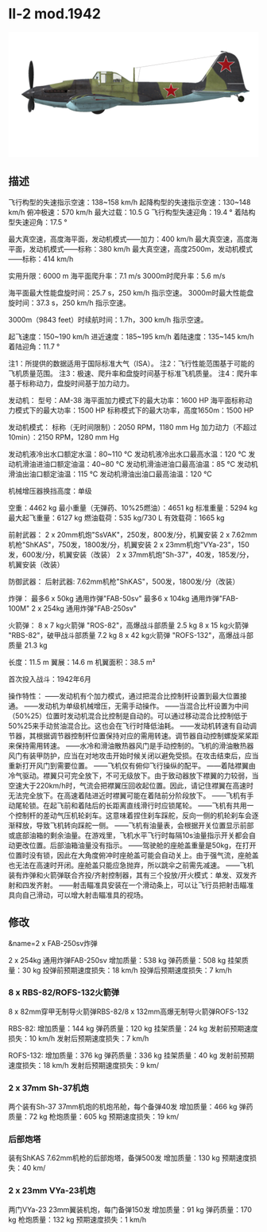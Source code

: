 # Il-2 mod.1942

![il2m42](../images/il2m42.png)

## 描述

飞行构型的失速指示空速：138~158 km/h
起降构型的失速指示空速：130~148 km/h
俯冲极速：570 km/h
最大过载：10.5 G
飞行构型失速迎角：19.4 °
着陆构型失速迎角：17.5 °

最大真空速，高度海平面，发动机模式——加力：400 km/h
最大真空速，高度海平面，发动机模式——标称：380 km/h
最大真空速，高度2500m，发动机模式——标称：414 km/h

实用升限：6000 m
海平面爬升率：7.1 m/s
3000m时爬升率：5.6 m/s

海平面最大性能盘旋时间：25.7 s，250 km/h 指示空速。
3000m时最大性能盘旋时间：37.3 s，250 km/h 指示空速。

3000m（9843 feet）时续航时间：1.7h，300 km/h 指示空速。

起飞速度：150~190 km/h
进近速度：185~195 km/h
着陆速度：135~145 km/h
着陆迎角：11.7 °

注1：所提供的数据适用于国际标准大气（ISA）。
注2：飞行性能范围基于可能的飞机质量范围。
注3：极速、爬升率和盘旋时间基于标准飞机质量。
注4：爬升率基于标称动力，盘旋时间基于加力动力。

发动机：
型号：AM-38
海平面加力模式下的最大功率：1600 HP
海平面标称动力模式下的最大功率：1500 HP
标称模式下的最大功率，高度1650m：1500 HP

发动机模式：
标称（无时间限制）：2050 RPM，1180 mm Hg
加力动力（不超过10min）：2150 RPM，1280 mm Hg

发动机液冷出水口额定水温：80~110 °C
发动机液冷出水口最高水温：120 °C
发动机滑油进油口额定油温：40~80 °C
发动机滑油进油口最高油温：85 °C
发动机滑油出油口额定油温：115 °C
发动机滑油出油口最高油温：120 °C

机械增压器换挡高度：单级

空重：4462 kg
最小重量（无弹药、10%25燃油）：4651 kg
标准重量：5294 kg
最大起飞重量：6127 kg
燃油载荷：535 kg/730 L
有效载荷：1665 kg

前射武器：
2 x 20mm机炮"SsVAK"，250发，800发/分，机翼安装
2 x 7.62mm机枪"ShKAS"，750发，1800发/分，机翼安装
2 x 23mm机炮"VYa-23"，150发，600发/分，机翼安装（改装）
2 x 37mm机炮"Sh-37"，40发，185发/分，机翼安装（改装）

防御武器：
后射武器: 7.62mm机枪"ShKAS"，500发，1800发/分（改装）

炸弹：
最多6 x 50kg 通用炸弹"FAB-50sv"
最多6 x 104kg 通用炸弹"FAB-100M"
2 x 254kg 通用炸弹"FAB-250sv"

火箭弹：
8 x 7 kg火箭弹 "ROS-82"，高爆战斗部质量 2.5  kg
8 x 15 kg火箭弹 "RBS-82"，破甲战斗部质量 7.2 kg
8 x 42 kg火箭弹 "ROFS-132"，高爆战斗部质量 21.3 kg

长度：11.5 m
翼展：14.6 m
机翼面积：38.5 m²

首次投入战斗：1942年6月

操作特性：
——发动机有个加力模式，通过把混合比控制杆设置到最大位置接通。
——发动机为单级机械增压，无需手动操作。
——当混合比杆设置为中间（50%25）位置时发动机混合比控制是自动的。可以通过移动混合比控制低于50%25来手动贫油混合比。这也会在飞行时降低油耗。
——发动机转速有自动调节器，其根据调节器控制杆位置保持对应的需用转速。调节器自动控制螺旋桨桨距来保持需用转速。
——水冷和滑油散热器风门是手动控制的。飞机的滑油散热器风门有装甲防护，应当在对地攻击开始时候关闭以避免受损。在攻击结束后，应当重新打开风门到需要位置。
——飞机仅有俯仰飞行操纵的配平。
——着陆襟翼由冷气驱动。襟翼只可完全放下，不可无级放下。由于致动器放下襟翼的力较弱，当空速大于220km/h时，气流会把襟翼压回收起位置。因此，请记住襟翼在高速时无法完全放下。在高速着陆进近时襟翼可能在着陆前分阶段放下。
——飞机有手动尾轮锁。在起飞前和着陆后的长距离直线滑行时应锁尾轮。
——飞机有共用一个控制杆的差动气压机轮刹车。这意味着捏住刹车踩舵，反向一侧的机轮刹车会逐渐释放，导致飞机转向踩舵一侧。
——飞机有油量表，会根据开关位置显示前部或底部油箱的剩余油量。在游戏里，飞机水平飞行时每隔10s油量指示开关都会自动更改位置。后部油箱油量没有指示。
——驾驶舱的座舱盖重量是50kg，在打开位置时没有锁，因此在大角度俯冲时座舱盖可能会自动关上。由于强气流，座舱盖也无法在高速时开闭。座舱盖只能应急抛弃，所以跳伞之前需先减速。
——飞机装有炸弹和火箭弹联合齐投/齐射控制器，其有三个投放/开火模式：单发、双发齐射和四发齐射。
——射击瞄准具安装在一个滑动条上，可以让飞行员把射击瞄准具向自己滑动，可以增大射击瞄准具的视场。

## 修改
&name=2 x FAB-250sv炸弹

2 x 254kg 通用炸弹FAB-250sv
增加质量：538 kg
弹药质量：508 kg
挂架质量：30 kg
投弹前预期速度损失：18 km/h
投弹后预期速度损失：7 km/h
### 8 x RBS-82/ROFS-132火箭弹

8 x 82mm穿甲无制导火箭弹RBS-82/8 x 132mm高爆无制导火箭弹ROFS-132

RBS-82:
增加质量：144 kg
弹药质量：120 kg
挂架质量：24 kg
发射前预期速度损失：10 km/h
发射后预期速度损失：7 km/h

ROFS-132:
增加质量：376 kg
弹药质量：336 kg
挂架质量：40 kg
发射前预期速度损失：18 km/h
发射后预期速度损失：9 km/
### 2 x 37mm Sh-37机炮

两个装有Sh-37 37mm机炮的机炮吊舱，每个备弹40发
增加质量：466 kg
弹药质量：72 kg
枪炮质量：605 kg
预期速度损失：19 km/
### 后部炮塔

装有ShKAS 7.62mm机枪的后部炮塔，备弹500发
增加质量：130 kg
预期速度损失：40 km/
### 2 x 23mm VYa-23机炮

两门VYa-23 23mm翼装机炮，每门备弹150发
增加质量：91 kg
弹药质量：170 kg
枪炮质量：132 kg
预期速度损失：1 km/h